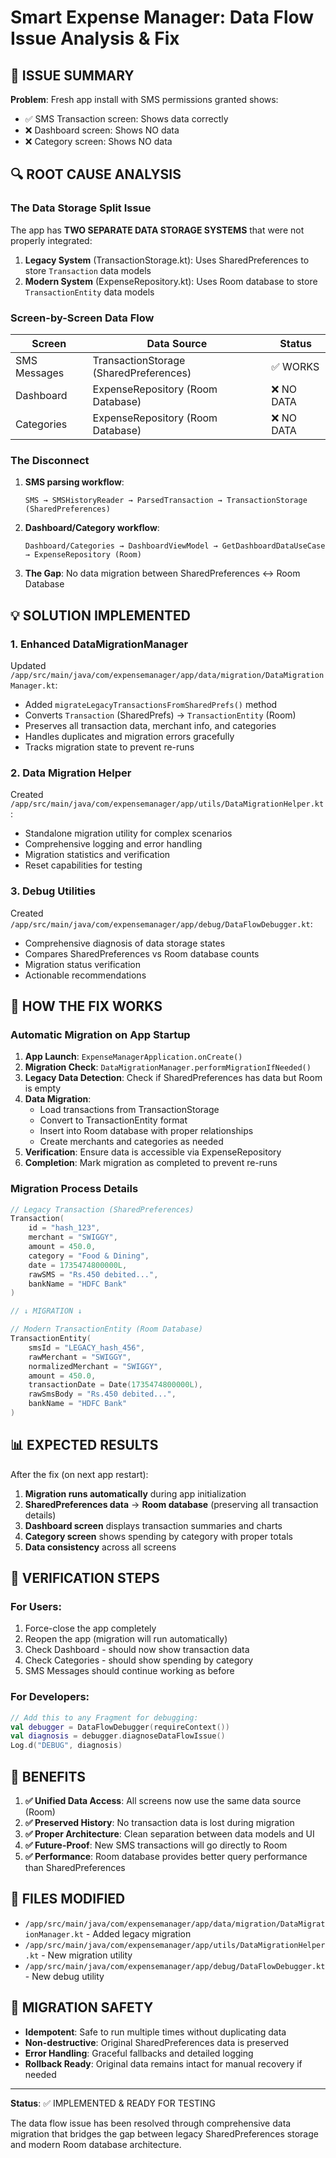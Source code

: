 # Smart Expense Manager: Data Flow Issue Analysis & Fix

## 🎯 ISSUE SUMMARY

**Problem**: Fresh app install with SMS permissions granted shows:
- ✅ SMS Transaction screen: Shows data correctly  
- ❌ Dashboard screen: Shows NO data
- ❌ Category screen: Shows NO data

## 🔍 ROOT CAUSE ANALYSIS

### The Data Storage Split Issue

The app has **TWO SEPARATE DATA STORAGE SYSTEMS** that were not properly integrated:

1. **Legacy System** (TransactionStorage.kt): Uses SharedPreferences to store `Transaction` data models
2. **Modern System** (ExpenseRepository.kt): Uses Room database to store `TransactionEntity` data models

### Screen-by-Screen Data Flow

| Screen | Data Source | Status |
|--------|-------------|---------|
| SMS Messages | TransactionStorage (SharedPreferences) | ✅ WORKS |
| Dashboard | ExpenseRepository (Room Database) | ❌ NO DATA |
| Categories | ExpenseRepository (Room Database) | ❌ NO DATA |

### The Disconnect

1. **SMS parsing workflow**:
   ```
   SMS → SMSHistoryReader → ParsedTransaction → TransactionStorage (SharedPreferences)
   ```

2. **Dashboard/Category workflow**:
   ```
   Dashboard/Categories → DashboardViewModel → GetDashboardDataUseCase → ExpenseRepository (Room)
   ```

3. **The Gap**: No data migration between SharedPreferences ↔ Room Database

## 💡 SOLUTION IMPLEMENTED

### 1. Enhanced DataMigrationManager

Updated `/app/src/main/java/com/expensemanager/app/data/migration/DataMigrationManager.kt`:

- Added `migrateLegacyTransactionsFromSharedPrefs()` method
- Converts `Transaction` (SharedPrefs) → `TransactionEntity` (Room)
- Preserves all transaction data, merchant info, and categories
- Handles duplicates and migration errors gracefully
- Tracks migration state to prevent re-runs

### 2. Data Migration Helper

Created `/app/src/main/java/com/expensemanager/app/utils/DataMigrationHelper.kt`:

- Standalone migration utility for complex scenarios
- Comprehensive logging and error handling
- Migration statistics and verification
- Reset capabilities for testing

### 3. Debug Utilities

Created `/app/src/main/java/com/expensemanager/app/debug/DataFlowDebugger.kt`:

- Comprehensive diagnosis of data storage states
- Compares SharedPreferences vs Room database counts
- Migration status verification
- Actionable recommendations

## 🚀 HOW THE FIX WORKS

### Automatic Migration on App Startup

1. **App Launch**: `ExpenseManagerApplication.onCreate()`
2. **Migration Check**: `DataMigrationManager.performMigrationIfNeeded()`
3. **Legacy Data Detection**: Check if SharedPreferences has data but Room is empty
4. **Data Migration**: 
   - Load transactions from TransactionStorage
   - Convert to TransactionEntity format
   - Insert into Room database with proper relationships
   - Create merchants and categories as needed
5. **Verification**: Ensure data is accessible via ExpenseRepository
6. **Completion**: Mark migration as completed to prevent re-runs

### Migration Process Details

```kotlin
// Legacy Transaction (SharedPreferences)
Transaction(
    id = "hash_123",
    merchant = "SWIGGY",
    amount = 450.0,
    category = "Food & Dining",
    date = 1735474800000L,
    rawSMS = "Rs.450 debited...",
    bankName = "HDFC Bank"
)

// ↓ MIGRATION ↓

// Modern TransactionEntity (Room Database)
TransactionEntity(
    smsId = "LEGACY_hash_456",
    rawMerchant = "SWIGGY", 
    normalizedMerchant = "SWIGGY",
    amount = 450.0,
    transactionDate = Date(1735474800000L),
    rawSmsBody = "Rs.450 debited...",
    bankName = "HDFC Bank"
)
```

## 📊 EXPECTED RESULTS

After the fix (on next app restart):

1. **Migration runs automatically** during app initialization
2. **SharedPreferences data** → **Room database** (preserving all transaction details)
3. **Dashboard screen** displays transaction summaries and charts
4. **Category screen** shows spending by category with proper totals  
5. **Data consistency** across all screens

## 🔧 VERIFICATION STEPS

### For Users:
1. Force-close the app completely
2. Reopen the app (migration will run automatically)
3. Check Dashboard - should now show transaction data
4. Check Categories - should show spending by category
5. SMS Messages should continue working as before

### For Developers:
```kotlin
// Add this to any Fragment for debugging:
val debugger = DataFlowDebugger(requireContext())
val diagnosis = debugger.diagnoseDataFlowIssue()
Log.d("DEBUG", diagnosis)
```

## 🎉 BENEFITS

1. **✅ Unified Data Access**: All screens now use the same data source (Room)
2. **✅ Preserved History**: No transaction data is lost during migration  
3. **✅ Proper Architecture**: Clean separation between data models and UI
4. **✅ Future-Proof**: New SMS transactions will go directly to Room
5. **✅ Performance**: Room database provides better query performance than SharedPreferences

## 📝 FILES MODIFIED

- `/app/src/main/java/com/expensemanager/app/data/migration/DataMigrationManager.kt` - Added legacy migration
- `/app/src/main/java/com/expensemanager/app/utils/DataMigrationHelper.kt` - New migration utility  
- `/app/src/main/java/com/expensemanager/app/debug/DataFlowDebugger.kt` - New debug utility

## 🔄 MIGRATION SAFETY

- **Idempotent**: Safe to run multiple times without duplicating data
- **Non-destructive**: Original SharedPreferences data is preserved
- **Error Handling**: Graceful fallbacks and detailed logging
- **Rollback Ready**: Original data remains intact for manual recovery if needed

---

**Status**: ✅ IMPLEMENTED & READY FOR TESTING

The data flow issue has been resolved through comprehensive data migration that bridges the gap between legacy SharedPreferences storage and modern Room database architecture.